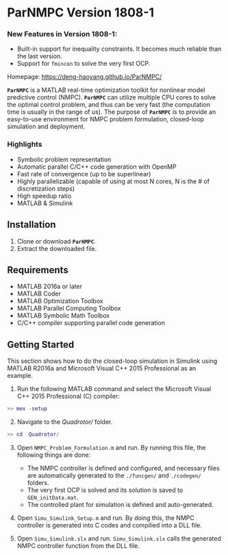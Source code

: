 # ParNMPC Version 1808-1

### New Features in Version 1808-1:
* Built-in support for inequality constraints. It becomes much reliable than the last version.
* Support for `fmincon` to solve the very first OCP.



Homepage: https://deng-haoyang.github.io/ParNMPC/

**`ParNMPC`** is a MATLAB real-time optimization toolkit for nonlinear model predictive control (NMPC).
**`ParNMPC`** can utilize multiple CPU cores to solve the optimal control problem, and thus can be very fast (the computation time is usually in the range of us). 
The purpose of **`ParNMPC`** is to provide an easy-to-use environment for NMPC problem formulation, closed-loop simulation and deployment.

### Highlights
* Symbolic problem representation
* Automatic parallel C/C++ code generation with OpenMP
* Fast rate of convergence (up to be superlinear)
* Highly parallelizable (capable of using at most N cores, N is the # of discretization steps)
* High speedup ratio
* MATLAB & Simulink 


## Installation

1. Clone or download **`ParNMPC`**.
2. Extract the downloaded file.

## Requirements

* MATLAB 2016a or later
* MATLAB Coder
* MATLAB Optimization Toolbox
* MATLAB Parallel Computing Toolbox
* MATLAB Symbolic Math Toolbox
* C/C++ compiler supporting parallel code generation

## Getting Started 

This section shows how to do the closed-loop simulation in Simulink using MATLAB R2016a and Microsoft Visual C++ 2015 Professional as an example.

1. Run the following MATLAB command and select the Microsoft Visual C++ 2015 Professional (C) compiler:
``` Matlab
>> mex -setup
```

2. Navigate to the *Quadrotor/* folder.
``` Matlab
>> cd  Quadrotor/
```

3. Open `NMPC_Problem_Formulation.m` and run. By running this file, the following things are done:

	* The NMPC controller is defined and configured, and necessary files are automatically generated to the `./funcgen/` and `./codegen/` folders.
	* The very first OCP is solved and its solution is saved to `GEN_initData.mat`.
	* The controlled plant for simulation is defined and auto-generated.
	
4. Open `Simu_Simulink_Setup.m` and run. By doing this, the NMPC controller is generated into C codes and compilied into a DLL file.

5. Open `Simu_Simulink.slx` and run. `Simu_Simulink.slx` calls the generated NMPC controller function from the DLL file.
